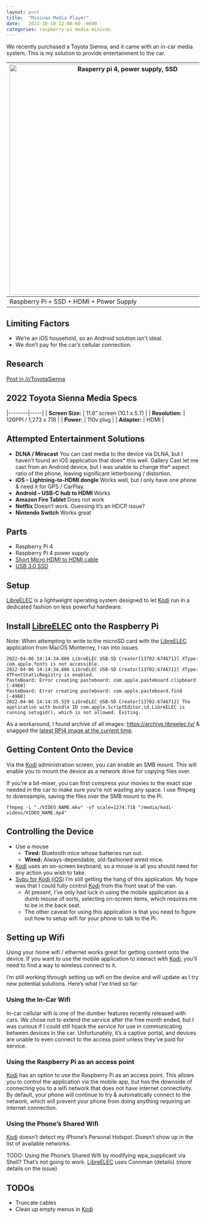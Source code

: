 ```yaml
---
layout: post
title:  "Minivan Media Player"
date:   2022-10-10 12:00:00 -0600
categories: raspberry-pi media minivan
---
```




We recently purchased a Toyota Sienna, and it came with an in-car media system. This is my solution to provide entertainment to the car.

| <img src='/assets/pi/pi-setup.jpg' width='600' alt='Rasperry pi 4, power supply, SSD'/> |
|--|
| Raspberry Pi + SSD + HDMI + Power Supply | 

## Limiting Factors

* We’re an iOS household, so an Android solution isn’t ideal.
* We don’t pay for the car’s cellular connection.

## Research

[Post in /r/ToyotaSienna](https://www.reddit.com/r/ToyotaSienna/comments/kzki65/2021_limited_entertainment_system_iphone/)

## 2022 Toyota Sienna Media Specs

|--------|-----|
| **Screen Size:** |  11.6” screen (10.1 x 5.7) |
| **Resolution:** | 126PPI / 1,273 x 718 |
| **Power:** | 110v plug |
| **Adapter:** | HDMI |


## Attempted Entertainment Solutions

* **DLNA / Miracast**
  You can cast media to the device via DLNA, but I haven’t found an iOS application that does* this well. Gallery Cast let me cast from an Android device, but I was unable to change the* aspect ratio of the phone, leaving significant letterboxing / distortion.
* **iOS – Lightning-to-HDMI dongle**
  Works well, but I only have one phone & need it for GPS / CarPlay.
* **Android – USB-C hub to HDMI**
  Works
* **Amazon Fire Tablet**
  Does not work
* **Netflix**
  Doesn’t work. Guessing it’s an HDCP issue?
* **Nintendo Switch**
  Works great

## Parts

* Raspberry Pi 4
* Raspberry Pi 4 power supply
* [Short Micro HDMI to HDMI cable](https://www.amazon.com/dp/B00A830AWW?ref=ppx_pop_mob_ap_share)
* [USB 3.0 SSD](https://www.amazon.com/SAMSUNG-Portable-SSD-500GB-MU-PC500T/dp/B0874YS2N7)

## Setup

[LibreELEC](https://libreelec.tv/) is a lightweight operating system designed to let [Kodi](https://kodi.tv/) run in a dedicated fashion on less powerful hardware.

## Install [LibreELEC](https://libreelec.tv/) onto the Raspberry Pi

Note: When attempting to write to the microSD card with the [LibreELEC](https://libreelec.tv/) application from MacOS Monterrey, I ran into issues.

```
2022-04-06 14:14:34.606 LibreELEC USB-SD Creator[13702:6746712] XType: com.apple.fonts is not accessible.
2022-04-06 14:14:34.606 LibreELEC USB-SD Creator[13702:6746712] XType: XTFontStaticRegistry is enabled.
PasteBoard: Error creating pasteboard: com.apple.pasteboard.clipboard [-4960]
PasteBoard: Error creating pasteboard: com.apple.pasteboard.find [-4960]
2022-04-06 14:14:35.529 LibreELEC USB-SD Creator[13702:6746712] The application with bundle ID com.apple.ScriptEditor.id.LibreELEC is running setugid(), which is not allowed. Exiting.
```

As a workaround, I found archive of all images: https://archive.libreelec.tv/ & snagged the [latest RPi4 image at the current time](https://archive.libreelec.tv/LibreELEC-RPi4.arm-10.0.2.img.gz).

## Getting Content Onto the Device

Via the [Kodi](https://kodi.tv/) administration screen, you can enable an SMB mount. This will enable you to mount the device as a network drive for copying files over.

If you’re a bit-miser, you can first compress your movies to the exact size needed in the car to make sure you’re not wasting any space. I use ffmpeg to downsample, saving the files over the SMB mount to the Pi.

`ffmpeg -i "./VIDEO_NAME.mkv" -vf scale=1274:718 "/media/kodi-videos/VIDEO_NAME.mp4"`

## Controlling the Device

* Use a mouse 
  * **Tired:** Bluetooth mice whose batteries run out.
  * **Wired:** Always-dependable, old-fashioned wired mice.
* [Kodi](https://kodi.tv/) uses an on-screen keyboard, so a mouse is all you should need for any action you wish to take.
* [Sybu for Kodi (iOS)](https://apps.apple.com/us/app/sybu-for-kodi-and-xbmc/id567524653) I’m still getting the hang of this application. My hope was that I could fully control [Kodi](https://kodi.tv/) from the front seat of the van.
  * At present, I’ve only had luck in using the mobile application as a dumb mouse of sorts, selecting on-screen items, which requires me to be in the back seat.
  * The other caveat for using this application is that you need to figure out how to setup wifi for your phone to talk to the Pi.

## Setting up Wifi

Using your home wifi / ethernet works great for getting content onto the device. If you want to use the mobile application to interact with [Kodi](https://kodi.tv/), you’ll need to find a way to wireless connect to it.

I’m still working through setting up wifi on the device and will update as I try new potential solutions. Here’s what I’ve tried so far:

### Using the In-Car Wifi

In-car cellular wifi is one of the dumber features recently released with cars. We chose not to extend the service after the free month ended, but I was curious if I could still hijack the service for use in communicating between devices in the car. Unfortunately, it’s a captive portal, and devices are unable to even connect to the access point unless they’ve paid for service.

### Using the Raspberry Pi as an access point

[Kodi](https://kodi.tv/) has an option to use the Raspberry Pi as an access point. This allows you to control the application via the mobile app, but has the downside of connecting you to a wifi network that does not have internet connectivity. By default, your phone will continue to try & automatically connect to the network, which will prevent your phone from doing anything requiring an internet connection.

### Using the Phone’s Shared Wifi

[Kodi](https://kodi.tv/) doesn’t detect my iPhone’s Personal Hotspot. Doesn’t show up in the list of available networks.

TODO: Using the Phone’s Shared Wifi by modifying wpa_supplicant via Shell?
That’s not going to work. [LibreELEC](https://libreelec.tv/) uses Connman (details) (more details on the issue)

## TODOs

* Truncate cables
* Clean up empty menus in [Kodi](https://kodi.tv/)
